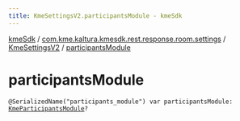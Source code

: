 ```yaml
---
title: KmeSettingsV2.participantsModule - kmeSdk
---
```


[kmeSdk](../../index.html) / [com.kme.kaltura.kmesdk.rest.response.room.settings](../index.html) / [KmeSettingsV2](index.html) / [participantsModule](./participants-module.html)

# participantsModule

`@SerializedName("participants_module") var participantsModule: `[`KmeParticipantsModule`](../-kme-participants-module/index.html)`?`